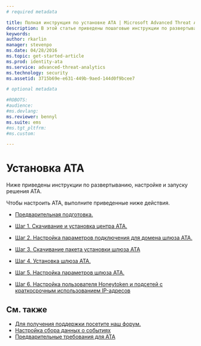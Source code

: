 ```yaml
---
# required metadata

title: Полная инструкция по установке ATA | Microsoft Advanced Threat Analytics
description: В этой статье приведены пошаговые инструкции по развертыванию, настройке и запуску решения ATA.
keywords:
author: rkarlin
manager: stevenpo
ms.date: 04/28/2016
ms.topic: get-started-article
ms.prod: identity-ata
ms.service: advanced-threat-analytics
ms.technology: security
ms.assetid: 3715b69e-e631-449b-9aed-144d0f9bcee7

# optional metadata

#ROBOTS:
#audience:
#ms.devlang:
ms.reviewer: bennyl
ms.suite: ems
#ms.tgt_pltfrm:
#ms.custom:

---
```


# Установка ATA

Ниже приведены инструкции по развертыванию, настройке и запуску решения ATA.

Чтобы настроить ATA, выполните приведенные ниже действия.

-   [Предварительная подготовка.](install-ata-preinstall.md)

-   [Шаг 1. Скачивание и установка центра ATA.](install-ata-step1.md)

-   [Шаг 2. Настройка параметров подключения для домена шлюза ATA.](install-ata-step2.md)

-   [Шаг 3. Скачивание пакета установки шлюза ATA](install-ata-step3.md)

-   [Шаг 4. Установка шлюза ATA.](install-ata-step4.md)

-   [Шаг 5. Настройка параметров шлюза ATA.](install-ata-step5.md)

-   [Шаг 6. Настройка пользователя Honeytoken и подсетей с краткосрочным использованием IP-адресов](install-ata-step6.md)


## См. также

- [Для получения поддержки посетите наш форум.](https://social.technet.microsoft.com/Forums/security/en-US/home?forum=mata)
- [Настройка сбора данных о событиях](/advanced-threat-analytics/plandesign/configure-event-collection)
- [Предварительные требования для ATA](/advanced-threat-analytics/plandesign/ata-prerequisites)


<!--HONumber=Apr16_HO2-->


